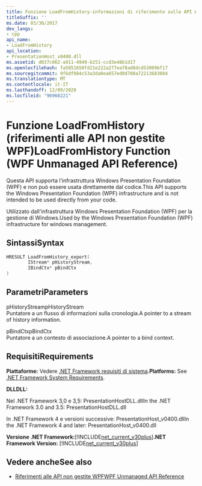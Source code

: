 ```yaml
---
title: Funzione LoadFromHistory-informazioni di riferimento sulle API WPF non gestite
titleSuffix: ''
ms.date: 03/30/2017
dev_langs:
- cpp
api_name:
- LoadFromHistory
api_location:
- PresentationHost_v0400.dll
ms.assetid: d037c062-a911-4949-b251-ccd3e48b1d17
ms.openlocfilehash: fa5851658fd21e222a277ea78ad8dcd53009bf17
ms.sourcegitcommit: 9f6df084c53a3da0ea657ed0d708a72213683084
ms.translationtype: MT
ms.contentlocale: it-IT
ms.lasthandoff: 12/09/2020
ms.locfileid: "96968221"
---
```

# <a name="loadfromhistory-function-wpf-unmanaged-api-reference"></a><span data-ttu-id="788ca-102">Funzione LoadFromHistory (riferimenti alle API non gestite WPF)</span><span class="sxs-lookup"><span data-stu-id="788ca-102">LoadFromHistory Function (WPF Unmanaged API Reference)</span></span>
<span data-ttu-id="788ca-103">Questa API supporta l'infrastruttura Windows Presentation Foundation (WPF) e non può essere usata direttamente dal codice.</span><span class="sxs-lookup"><span data-stu-id="788ca-103">This API supports the Windows Presentation Foundation (WPF) infrastructure and is not intended to be used directly from your code.</span></span>  
  
 <span data-ttu-id="788ca-104">Utilizzato dall'infrastruttura Windows Presentation Foundation (WPF) per la gestione di Windows.</span><span class="sxs-lookup"><span data-stu-id="788ca-104">Used by the Windows Presentation Foundation (WPF) infrastructure for windows management.</span></span>  
  
## <a name="syntax"></a><span data-ttu-id="788ca-105">Sintassi</span><span class="sxs-lookup"><span data-stu-id="788ca-105">Syntax</span></span>  
  
```cpp  
HRESULT LoadFromHistory_export(  
        IStream* pHistoryStream,
        IBindCtx* pBindCtx  
)  
```  
  
## <a name="parameters"></a><span data-ttu-id="788ca-106">Parametri</span><span class="sxs-lookup"><span data-stu-id="788ca-106">Parameters</span></span>  
 <span data-ttu-id="788ca-107">pHistoryStream</span><span class="sxs-lookup"><span data-stu-id="788ca-107">pHistoryStream</span></span>  
 <span data-ttu-id="788ca-108">Puntatore a un flusso di informazioni sulla cronologia.</span><span class="sxs-lookup"><span data-stu-id="788ca-108">A pointer to a stream of history information.</span></span>  
  
 <span data-ttu-id="788ca-109">pBindCtx</span><span class="sxs-lookup"><span data-stu-id="788ca-109">pBindCtx</span></span>  
 <span data-ttu-id="788ca-110">Puntatore a un contesto di associazione.</span><span class="sxs-lookup"><span data-stu-id="788ca-110">A pointer to a bind context.</span></span>  
  
## <a name="requirements"></a><span data-ttu-id="788ca-111">Requisiti</span><span class="sxs-lookup"><span data-stu-id="788ca-111">Requirements</span></span>  
 <span data-ttu-id="788ca-112">**Piattaforme:** Vedere [.NET Framework requisiti di sistema](/dotnet/framework/get-started/system-requirements).</span><span class="sxs-lookup"><span data-stu-id="788ca-112">**Platforms:** See [.NET Framework System Requirements](/dotnet/framework/get-started/system-requirements).</span></span>  
  
 <span data-ttu-id="788ca-113">**DLL**</span><span class="sxs-lookup"><span data-stu-id="788ca-113">**DLL:**</span></span>  
  
 <span data-ttu-id="788ca-114">Nel .NET Framework 3,0 e 3,5: PresentationHostDLL.dll</span><span class="sxs-lookup"><span data-stu-id="788ca-114">In the .NET Framework 3.0 and 3.5: PresentationHostDLL.dll</span></span>  
  
 <span data-ttu-id="788ca-115">In .NET Framework 4 e versioni successive: PresentationHost_v0400.dll</span><span class="sxs-lookup"><span data-stu-id="788ca-115">In the .NET Framework 4 and later: PresentationHost_v0400.dll</span></span>  
  
 <span data-ttu-id="788ca-116">**Versione .NET Framework:**[!INCLUDE[net_current_v30plus](../../../includes/net-current-v30plus-md.md)]</span><span class="sxs-lookup"><span data-stu-id="788ca-116">**.NET Framework Version:** [!INCLUDE[net_current_v30plus](../../../includes/net-current-v30plus-md.md)]</span></span>  
  
## <a name="see-also"></a><span data-ttu-id="788ca-117">Vedere anche</span><span class="sxs-lookup"><span data-stu-id="788ca-117">See also</span></span>

- [<span data-ttu-id="788ca-118">Riferimenti alle API non gestite WPF</span><span class="sxs-lookup"><span data-stu-id="788ca-118">WPF Unmanaged API Reference</span></span>](wpf-unmanaged-api-reference.md)
